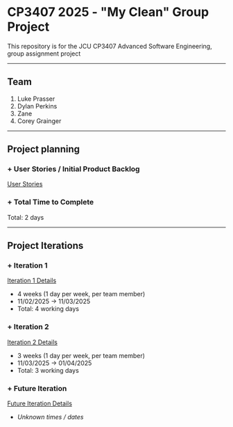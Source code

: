 # CP3407 2025 - "My Clean" Group Project

This repository is for the JCU CP3407 Advanced Software Engineering, group assignment project 

---

## Team

1. Luke Prasser
2. Dylan Perkins
3. Zane 
4. Corey Grainger

---

## Project planning

### + User Stories / Initial Product Backlog

[User Stories](./User_Stories)

### + Total Time to Complete

Total: 2 days

---

## Project Iterations

### + Iteration 1 

[Iteration 1 Details](./Iteration_1.md)
- 4 weeks (1 day per week, per team member)
- 11/02/2025 -> 11/03/2025
- Total: 4 working days 

### + Iteration 2

[Iteration 2 Details](./Iteration_2.md)
- 3 weeks (1 day per week, per team member)
- 11/03/2025 -> 01/04/2025
- Total: 3 working days

### + Future Iteration
[Future Iteration Details](./Iteration_Future.md)
- *Unknown times / dates*


